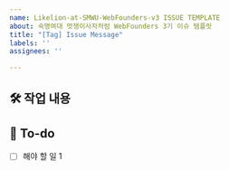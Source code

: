 ```yaml
---
name: Likelion-at-SMWU-WebFounders-v3 ISSUE TEMPLATE
about: 숙명여대 멋쟁이사자처럼 WebFounders 3기 이슈 템플릿
title: "[Tag] Issue Message"
labels: ''
assignees: ''

---
```


## 🛠 작업 내용
<!--- 작업에 대한 설명을 작성해 주세요. -->

## 📝 To-do
- [ ] 해야 할 일 1
